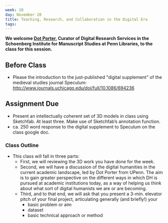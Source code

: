 ```yaml
---
week: 10
day: November 20
title: Teaching, Research, and Collaboration in the Digital Era  
tags: 
---
```


**We welcome [Dot Porter](http://dla.library.upenn.edu/dla/staff/record.html?id=619), Curator of Digital Research Services in the Schoenberg Institute for Manuscript Studies at Penn Libraries, to the class for this session.**

## Before Class
- Please the introduction to the just-published "digital supplement" of the medieval studies journal Speculum: http://www.journals.uchicago.edu/doi/full/10.1086/694236

## Assignment Due
- Present an intellectually coherent set of 3D models in class using Sketchfab. At least three. Make use of Sketchfab’s annotation function.
- ca. 250 word response to the digital supplement to Speculum on the class google doc.

### Class Outline
- This class will fall in three parts:
    - First, we will reviewing the 3D work you have done for the week. 
    - Second, we will have a discussion of the digital humanities in the current academic landscape, led by Dot Porter from UPenn. The aim is to gain greater perspective on the different ways in which DH is pursued at academic institutions today, as a way of helping us think about what sort of digital humanists we are or are becoming.
    - Third, and to that end, we will ask that you present a 3-min. elevator pitch of your final project, articulating generally (and briefly!) your
        - basic problem or aim
        - dataset
        - basic technical approach or method
